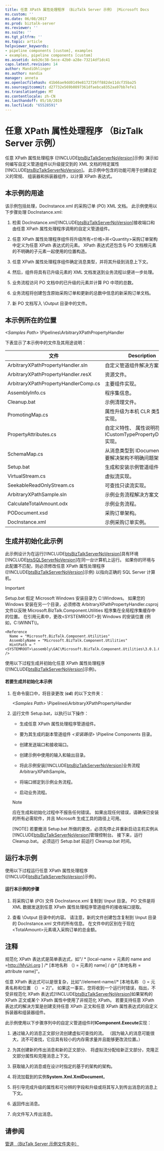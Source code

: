 ```yaml
---
title: 任意 XPath 属性处理程序 （BizTalk Server 示例） |Microsoft Docs
ms.custom: ''
ms.date: 06/08/2017
ms.prod: biztalk-server
ms.reviewer: ''
ms.suite: ''
ms.tgt_pltfrm: ''
ms.topic: article
helpviewer_keywords:
- pipeline components [custom], examples
- examples, pipeline components [custom]
ms.assetid: 4eb26c38-5ece-42b0-a28e-73214df1dc41
caps.latest.revision: 14
author: MandiOhlinger
ms.author: mandia
manager: anneta
ms.openlocfilehash: 41b66ae9dd0149e8172726ff882de11dcf35ba25
ms.sourcegitcommit: d27732e569b0897361dfaebca8352aa97bb7efe1
ms.translationtype: MT
ms.contentlocale: zh-CN
ms.lasthandoff: 05/10/2019
ms.locfileid: "65528591"
---
```

# <a name="arbitrary-xpath-property-handler-biztalk-server-sample"></a>任意 XPath 属性处理程序 （BizTalk Server 示例）
任意 XPath 属性处理程序 ([!INCLUDE[btsBizTalkServerNoVersion](../includes/btsbiztalkservernoversion-md.md)]示例) 演示如何编写自定义管道组件以升级提交到的 XML 文档的特定属性[!INCLUDE[btsBizTalkServerNoVersion](../includes/btsbiztalkservernoversion-md.md)]。 此示例中包含的功能可用于创建自定义的常规、 组装器和拆装器组件，以计算 XPath 表达式。  
  
## <a name="what-this-sample-does"></a>本示例的用途  
 该示例包括处理，DocInstance.xml 的采购订单 (PO) XML 文档。 此示例使用以下步骤处理 DocInstance.xml:  
  
1. 检索 DocInstance.xml[!INCLUDE[btsBizTalkServerNoVersion](../includes/btsbiztalkservernoversion-md.md)]接收端口和由任意 XPath 属性处理程序调用的自定义管道组件。  
  
2. 任意 XPath 属性处理程序组件将升级所有\<价格\>并\<Quantity\>采购订单架构中定义为任意 XPath 表达式的元素。 XPath 表达式还包含与 PO 文档根元素的不明确的子元素一起使用的位置构造。  
  
3. 任意 XPath 属性处理程序组件确定消息类型，并将其升级到消息上下文。  
  
4. 然后，组件将具有已升级元素的 XML 文档发送到业务流程以便进一步处理。  
  
5. 业务流程访问 PO 文档中的已升级的元素并计算 PO 中项的总数。  
  
6. 业务流程将创建包含原始采购订单和更新的总数中信息的新采购订单文档。  
  
7. 新 PO 文档写入 \Output 目录中的文件。  
  
## <a name="where-to-find-this-sample"></a>本示例所在的位置  
 *\<Samples Path\>* \Pipelines\ArbitraryXPathPropertyHandler  
  
 下表显示了本示例中的文件及其用途说明：  
  
|文件|Description|  
|---------------|-----------------|  
|ArbitraryXPathPropertyHandler.sln|自定义管道组件解决方案文件。|  
|ArbitraryXPathPropertyHandler.resX|资源文件。|  
|ArbitraryXPathPropertyHandlerComp.cs|主要组件实现。|  
|AssemblyInfo.cs|程序集信息。|  
|Cleanup.bat|示例清理文件。|  
|PromotingMap.cs|属性升级为本机 CLR 类型的映射实现。|  
|PropertyAttributes.cs|自定义特性、 属性说明符和 ICustomTypePropertyDescriptor 实现。|  
|SchemaMap.cs|从消息类型到 IDocumentSpec 若要解决架构不明确问题架构映射。|  
|Setup.bat|生成和安装示例管道组件。|  
|VirtualStream.cs|虚拟流实现。|  
|SeekableReadOnlyStream.cs|可查找只读流实现。|  
|ArbitraryXPathSample.sln|示例业务流程解决方案文件。|  
|CalculateTotalAmount.odx|示例业务流程。|  
|PODocument.xsd|采购订单架构。|  
|DocInstance.xml|示例采购订单实例。|  
  
## <a name="building-and-initializing-this-sample"></a>生成并初始化此示例  
 此示例设计为在运行[!INCLUDE[btsBizTalkServerNoVersion](../includes/btsbiztalkservernoversion-md.md)]具有环境[!INCLUDE[btsSQLServerNoVersion](../includes/btssqlservernoversion-md.md)]在同一台计算机上运行。 如果你的环境与此配置不匹配，则必须修改任意 XPath 属性处理程序 ([!INCLUDE[btsBizTalkServerNoVersion](../includes/btsbiztalkservernoversion-md.md)]示例) 以指向正确的 SQL Server 计算机。  
  
> [!IMPORTANT]
>  Setup.bat 假定 Microsoft Windows 安装目录为 C:\Windows。 如果您的 Windows 安装在另一个目录，必须修改 ArbitraryXPathPropertyHandler.csproj 文件以反映 Microsoft.BizTalk.Component.Utilities 程序集在全局程序集缓存中的位置。 在引用元素中，更改\<SYSTEMROOT\>到 Windows 的安装位置 (例如，C:\WINNT\\)。  
  
```  
<Reference  
  Name = "Microsoft.BizTalk.Component.Utilities"  
  AssemblyName = "Microsoft.BizTalk.Component.Utilities"  
  HintPath = "<SYSTEMROOT>\assembly\GAC\Microsoft.BizTalk.Component.Utilities\3.0.1.0__31bf3856ad364e35\Microsoft.BizTalk.Component.Utilities.dll"  
/>  
```  
  
 使用以下过程生成并初始化任意 XPath 属性处理程序 ([!INCLUDE[btsBizTalkServerNoVersion](../includes/btsbiztalkservernoversion-md.md)]示例)。  
  
#### <a name="to-build-and-initialize-this-sample"></a>若要生成并初始化本示例  
  
1. 在命令窗口中，将目录更改 (**cd**) 的以下文件夹：  
  
    *\<Samples Path\>* \Pipelines\ArbitraryXPathPropertyHandler  
  
2. 运行文件 Setup.bat，以执行以下操作：  
  
   - 生成任意 XPath 属性处理程序管道组件。  
  
   - 要为其生成的副本管道组件 *\<安装路径\>* \Pipeline Components 目录。  
  
   - 创建发送端口和接收端口。  
  
   - 创建示例中使用的输入和输出目录。  
  
   - 将此示例安装[!INCLUDE[btsBizTalkServerNoVersion](../includes/btsbiztalkservernoversion-md.md)]业务流程 ArbitraryXPathSample。  
  
   - 将端口绑定到示例业务流程。  
  
   - 启动业务流程。  
  
   > [!NOTE]
   >  应在生成和初始化过程中不报告任何错误。 如果出现任何错误，请确保已安装的所有必需软件，并且 Microsoft 生成工具的路径上可用。  
   > 
   > [!NOTE]
   >  若要撤消 Setup.bat 所做的更改，必须先停止并重新启动主机实例从[!INCLUDE[btsBizTalkServerNoVersion](../includes/btsbiztalkservernoversion-md.md)]管理控制台。 接下来，运行 Cleanup.bat。 必须运行 Setup.bat 前运行 Cleanup.bat 时间。  
  
## <a name="running-this-sample"></a>运行本示例  
 使用以下过程运行任意 XPath 属性处理程序 ([!INCLUDE[btsBizTalkServerNoVersion](../includes/btsbiztalkservernoversion-md.md)]示例)。  
  
#### <a name="to-run-this-sample"></a>运行本示例的步骤  
  
1.  将采购订单 (PO) 文件 DocInstance.xml 复制到 \Input 目录。 PO 文件是将 XML 数据发送到任意 XPath 属性处理程序管道组件的接收端口提取。  
  
2.  查看 \Output 目录中的内容。 请注意，新的文件创建包含复制到 \Input 目录的 DocInstance.xml 文件的所有信息。 在文件中的区别在于现在\<TotalAmount\>元素填入采购订单的总金额。  
  
## <a name="comments"></a>注释  
 规范化 XPath 表达式是简单表达式，如"/ * [local-name = 元素的 name and =http://MyUri.org ] /\* [本地名称 （) = 元素的 name] / @\* [本地名称 = attribute name]"。  
  
 任意 XPath 表达式可以是很复杂，比如"//element-name//* [本地名称 （) = 元素名称和位置 （） = 2]"。 如果这一事实，您将收到一个运行时错误，指出，不受非规范化 XPath 表达式[!INCLUDE[btsBizTalkServerNoVersion](../includes/btsbiztalkservernoversion-md.md)]如果架构的 XPath 正文或某个 XPath 属性中使用了非规范化 XPath。 若要支持任意 XPath 表达式的解决方案是创建支持任意 XPath 正文和任意 XPath 属性表达式的自定义拆装器和组装器组件。  
  
 此示例使用以下步骤序列中的自定义管道组件时**IComponent.Execute**实现：  
  
1.  通过输入的消息正文部分流创建虚拟可查找的流。 （因为输入的消息可能很大，流不可查找，它应具有较小的内存需求量并且能够更改流位置。）  
  
2.  为其创建新的传出消息和新的正文部分、 将虚拟流分配给新正文部分，克隆正文部分属性和克隆消息上下文。  
  
3.  获取输入的消息或在设计时指定的基于的架构的架构。  
  
4.  将流加载到的实例**System.Xml.XmlDocument**。  
  
5.  将引导完成升级的属性和可分辨的字段和升级或将其写入到传出消息的消息上下文。  
  
6.  返回传出消息。  
  
7.  向文件写入传出消息。  
  
## <a name="see-also"></a>请参阅  
 [管道 （BizTalk Server 示例文件夹中）](../core/pipelines-biztalk-server-samples-folder.md)